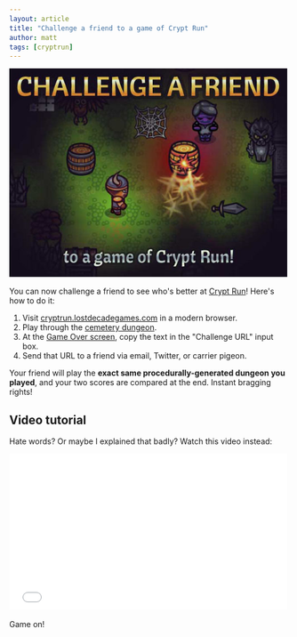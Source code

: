 ```yaml
---
layout: article
title: "Challenge a friend to a game of Crypt Run"
author: matt
tags: [cryptrun]
---
```

<div class="full-frame">
	<a href="http://cryptrun.lostdecadegames.com/">
		<img alt="Crypt Run" src="/media/images/posts/cryptRun/caf.jpg">
	</a>
</div>

You can now challenge a friend to see who's better at [Crypt Run](http://www.cryptrun.com/)! Here's how to do it:

1. Visit [cryptrun.lostdecadegames.com](http://cryptrun.lostdecadegames.com/) in a modern browser.
2. Play through the [cemetery dungeon](/media/images/posts/cryptRun/cemetery.jpg).
3. At the [Game Over screen](/media/images/posts/cryptRun/gameOver.jpg), copy the text in the "Challenge URL" input box.
4. Send that URL to a friend via email, Twitter, or carrier pigeon.

Your friend will play the **exact same procedurally-generated dungeon you played**, and your two scores are compared at the end. Instant bragging rights!

## Video tutorial

Hate words? Or maybe I explained that badly? Watch this video instead:

<div class="full-frame">
	<iframe width="500" height="281" src="//www.youtube.com/embed/hXc69T8Szvk" frameborder="0"> </iframe>
</div>

Game on!
